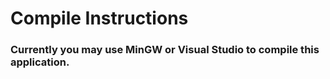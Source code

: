 # Compile Instructions
### Currently you may use MinGW or Visual Studio to compile this application.

